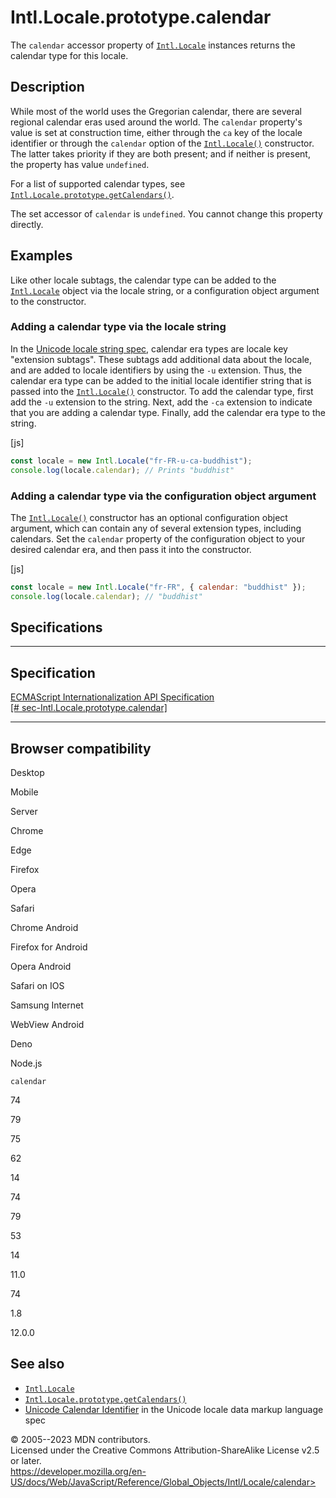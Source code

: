 Intl.Locale.prototype.calendar
==============================

 
The `calendar` accessor property of [`Intl.Locale`](../locale) instances
returns the calendar type for this locale.


 
Description
-----------

 
While most of the world uses the Gregorian calendar, there are several
regional calendar eras used around the world. The `calendar` property\'s
value is set at construction time, either through the `ca` key of the
locale identifier or through the `calendar` option of the
[`Intl.Locale()`](locale) constructor. The latter takes priority if they
are both present; and if neither is present, the property has value
`undefined`.

For a list of supported calendar types, see
[`Intl.Locale.prototype.getCalendars()`](getcalendars#supported_calendar_types).

The set accessor of `calendar` is `undefined`. You cannot change this
property directly.



 
Examples
--------

 
Like other locale subtags, the calendar type can be added to the
[`Intl.Locale`](../locale) object via the locale string, or a
configuration object argument to the constructor.



 
### Adding a calendar type via the locale string 

 
In the [Unicode locale string
spec](https://www.unicode.org/reports/tr35/), calendar era types are
locale key \"extension subtags\". These subtags add additional data
about the locale, and are added to locale identifiers by using the `-u`
extension. Thus, the calendar era type can be added to the initial
locale identifier string that is passed into the
[`Intl.Locale()`](locale) constructor. To add the calendar type, first
add the `-u` extension to the string. Next, add the `-ca` extension to
indicate that you are adding a calendar type. Finally, add the calendar
era type to the string.

 
 
[js]


```js
const locale = new Intl.Locale("fr-FR-u-ca-buddhist");
console.log(locale.calendar); // Prints "buddhist"
```




 
### Adding a calendar type via the configuration object argument 

 
The [`Intl.Locale()`](locale) constructor has an optional configuration
object argument, which can contain any of several extension types,
including calendars. Set the `calendar` property of the configuration
object to your desired calendar era, and then pass it into the
constructor.

 
 
[js]


```js
const locale = new Intl.Locale("fr-FR", { calendar: "buddhist" });
console.log(locale.calendar); // "buddhist"
```




Specifications
--------------

 
  -----------------------------------------------------------------------------------------------------------
  Specification
  -----------------------------------------------------------------------------------------------------------
  [ECMAScript Internationalization API Specification\
  [\#
  sec-Intl.Locale.prototype.calendar]](https://tc39.es/ecma402/#sec-Intl.Locale.prototype.calendar)

  -----------------------------------------------------------------------------------------------------------


Browser compatibility 
---------------------

 


Desktop

Mobile

Server

Chrome

Edge

Firefox

Opera

Safari

Chrome Android

Firefox for Android

Opera Android

Safari on IOS

Samsung Internet

WebView Android

Deno

Node.js

`calendar`

74

79

75

62

14

74

79

53

14

11.0

74

1.8

12.0.0

 
See also 
--------

 
-   [`Intl.Locale`](../locale)
-   [`Intl.Locale.prototype.getCalendars()`](getcalendars)
-   [Unicode Calendar
    Identifier](https://www.unicode.org/reports/tr35/#UnicodeCalendarIdentifier)
    in the Unicode locale data markup language spec



 
© 2005--2023 MDN contributors.\
Licensed under the Creative Commons Attribution-ShareAlike License v2.5
or later.\
https://developer.mozilla.org/en-US/docs/Web/JavaScript/Reference/Global_Objects/Intl/Locale/calendar>

